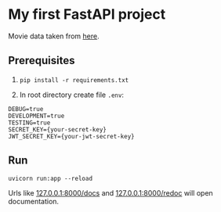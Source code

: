 # My first FastAPI project

Movie data taken from [here](https://www.kaggle.com/rounakbanik/the-movies-dataset?select=movies_metadata.csv).

## Prerequisites
1. ```pip install -r requirements.txt```

2. In root directory create file `.env`:
```
DEBUG=true
DEVELOPMENT=true
TESTING=true
SECRET_KEY={your-secret-key}
JWT_SECRET_KEY={your-jwt-secret-key}
```

## Run
```uvicorn run:app --reload```

Urls like [127.0.0.1:8000/docs](http://127.0.0.1:8000/docs) and [127.0.0.1:8000/redoc](http://127.0.0.1:8000/redoc) will open documentation.
